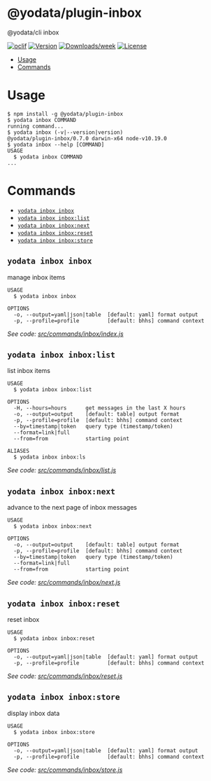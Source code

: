@yodata/plugin-inbox
====================

@yodata/cli inbox 

[![oclif](https://img.shields.io/badge/cli-oclif-brightgreen.svg)](https://oclif.io)
[![Version](https://img.shields.io/npm/v/@yodata/plugin-inbox.svg)](https://npmjs.org/package/@yodata/plugin-inbox)
[![Downloads/week](https://img.shields.io/npm/dw/@yodata/plugin-inbox.svg)](https://npmjs.org/package/@yodata/plugin-inbox)
[![License](https://img.shields.io/npm/l/@yodata/plugin-inbox.svg)](https://github.com/yodata/plugin-inbox/blob/master/package.json)

<!-- toc -->
* [Usage](#usage)
* [Commands](#commands)
<!-- tocstop -->
# Usage
<!-- usage -->
```sh-session
$ npm install -g @yodata/plugin-inbox
$ yodata inbox COMMAND
running command...
$ yodata inbox (-v|--version|version)
@yodata/plugin-inbox/0.7.0 darwin-x64 node-v10.19.0
$ yodata inbox --help [COMMAND]
USAGE
  $ yodata inbox COMMAND
...
```
<!-- usagestop -->
# Commands
<!-- commands -->
* [`yodata inbox inbox`](#yodata-inbox-inbox)
* [`yodata inbox inbox:list`](#yodata-inbox-inboxlist)
* [`yodata inbox inbox:next`](#yodata-inbox-inboxnext)
* [`yodata inbox inbox:reset`](#yodata-inbox-inboxreset)
* [`yodata inbox inbox:store`](#yodata-inbox-inboxstore)

## `yodata inbox inbox`

manage inbox items

```
USAGE
  $ yodata inbox inbox

OPTIONS
  -o, --output=yaml|json|table  [default: yaml] format output
  -p, --profile=profile         [default: bhhs] command context
```

_See code: [src/commands/inbox/index.js](https://github.com/Yodata/yodata/blob/v0.7.0/src/commands/inbox/index.js)_

## `yodata inbox inbox:list`

list inbox items

```
USAGE
  $ yodata inbox inbox:list

OPTIONS
  -H, --hours=hours      get messages in the last X hours
  -o, --output=output    [default: table] output format
  -p, --profile=profile  [default: bhhs] command context
  --by=timestamp|token   query type (timestamp/token)
  --format=link|full
  --from=from            starting point

ALIASES
  $ yodata inbox inbox:ls
```

_See code: [src/commands/inbox/list.js](https://github.com/Yodata/yodata/blob/v0.7.0/src/commands/inbox/list.js)_

## `yodata inbox inbox:next`

advance to the next page of inbox messages

```
USAGE
  $ yodata inbox inbox:next

OPTIONS
  -o, --output=output    [default: table] output format
  -p, --profile=profile  [default: bhhs] command context
  --by=timestamp|token   query type (timestamp/token)
  --format=link|full
  --from=from            starting point
```

_See code: [src/commands/inbox/next.js](https://github.com/Yodata/yodata/blob/v0.7.0/src/commands/inbox/next.js)_

## `yodata inbox inbox:reset`

reset inbox

```
USAGE
  $ yodata inbox inbox:reset

OPTIONS
  -o, --output=yaml|json|table  [default: yaml] format output
  -p, --profile=profile         [default: bhhs] command context
```

_See code: [src/commands/inbox/reset.js](https://github.com/Yodata/yodata/blob/v0.7.0/src/commands/inbox/reset.js)_

## `yodata inbox inbox:store`

display inbox data

```
USAGE
  $ yodata inbox inbox:store

OPTIONS
  -o, --output=yaml|json|table  [default: yaml] format output
  -p, --profile=profile         [default: bhhs] command context
```

_See code: [src/commands/inbox/store.js](https://github.com/Yodata/yodata/blob/v0.7.0/src/commands/inbox/store.js)_
<!-- commandsstop -->
